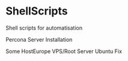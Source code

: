 # ShellScripts
Shell scripts for automatisation

Percona Server Installation

Some HostEurope VPS/Root Server Ubuntu Fix
